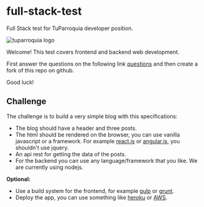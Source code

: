 # full-stack-test
Full Stack test for TuParroquia developer position.


![tuparroquia logo](http://tuparroquia.com/wp-content/uploads/2016/09/stickylogo.png)

Welcome! This test covers frontend and backend web development.

First answer the questions on the following link [questions](https://goo.gl/forms/ui9ukPcILAJNaN1A3) and then create a fork of this repo on github.

Good luck!


## Challenge

The challenge is to build a very simple blog with this specifications:

* The blog should have a header and three posts.
* The html should be rendered on the browser, you can use vanilla javascript or a framework. For example [react.js](https://facebook.github.io/react/) or [angular.js](https://angularjs.org/), you shouldn't use jquery.
* An api rest for getting the data of the posts.
* For the backend you can use any language/framework that you like. We are currently using nodejs.


**Optional:**

* Use a build system for the frontend, for example [gulp](http://gulpjs.com/) or [grunt](http://gruntjs.com/).
* Deploy the app, you can use something like [heroku](https://www.heroku.com/) or [AWS](https://aws.amazon.com/es/).
